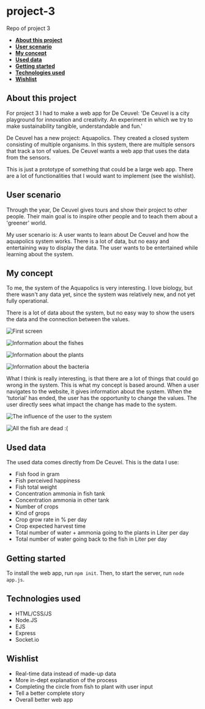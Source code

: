 # project-3
Repo of project 3

- **[About this project](#about-this-project)**
- **[User scenario](#user-scenario)**
- **[My concept](#my-concept)**
- **[Used data](#used-data)**
- **[Getting started](#getting-started)**
- **[Technologies used](#technologies-used)**
- **[Wishlist](#wishlist)**

## About this project

For project 3 I had to make a web app for De Ceuvel: 'De Ceuvel is a city playground for innovation and creativity. An experiment in which we try to make sustainability tangible, understandable and fun.'

De Ceuvel has a new project: Aquapolics. They created a closed system consisting of multiple organisms. In this system, there are multiple sensors that track a ton of values. De Ceuvel wants a web app that uses the data from the sensors.

This is just a prototype of something that could be a large web app. There are a lot of functionalities that I would want to implement (see the wishlist).

## User scenario

Through the year, De Ceuvel gives tours and show their project to other people. Their main goal is to inspire other people and to teach them about a 'greener' world.

My user scenario is:
A user wants to learn about De Ceuvel and how the aquapolics system works. There is a lot of data, but no easy and entertaining way to display the data. The user wants to be entertained while learning about the system.

## My concept

To me, the system of the Aquapolics is very interesting. I love biology, but there wasn't any data yet, since the system was relatively new, and not yet fully operational.

There is a lot of data about the system, but no easy way to show the users the data and the connection between the values.

![First screen](https://i.imgur.com/P1jLyVT.png)

![Information about the fishes](https://i.imgur.com/NUR1GoA.png)

![Information about the plants](https://i.imgur.com/rPCgYW3.png)

![Information about the bacteria](https://i.imgur.com/nxk5mp9.png)

What I think is really interesting, is that there are a lot of things that could go wrong in the system. This is what my concept is based around. When a user navigates to the website, it gives information about the system. When the 'tutorial' has ended, the user has the opportunity to change the values. The user directly sees what impact the change has made to the system.

![The influence of the user to the system](https://i.imgur.com/dJMpe7l.png)

![All the fish are dead :(](https://i.imgur.com/NmnwzeL.png)

## Used data

The used data comes directly from De Ceuvel. This is the data I use:

- Fish food in gram
- Fish perceived happiness
- Fish total weight
- Concentration ammonia in fish tank
- Concentration ammonia in other tank
- Number of crops
- Kind of grops
- Crop grow rate in % per day
- Crop expected harvest time
- Total number of water + ammonia going to the plants in Liter per day
- Total number of water going back to the fish in Liter per day

## Getting started

To install the web app, run `npm init`. Then, to start the server, run `node app.js`.

## Technologies used

- HTML/CSS/JS
- Node.JS
- EJS
- Express
- Socket.io

## Wishlist

- Real-time data instead of made-up data
- More in-dept explanation of the process
- Completing the circle from fish to plant with user input
- Tell a better complete story
- Overall better web app
